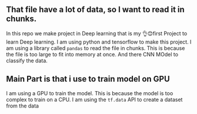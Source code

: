 ## That file have a lot of data, so I want to read it in chunks.
In this repo we make project in Deep learning that is my 👌😊first Project to learn Deep learning. I am using python and tensorflow to make this project.
I am using a library called `pandas` to read the file in chunks. This is because the file is too large to fit into memory at once.
And there CNN MOdel to classify the data.

## Main  Part is that i use to train model on GPU
I am using a GPU to train the model. This is because the model is too complex to train
on a CPU. I am using the `tf.data` API to create a dataset from the data